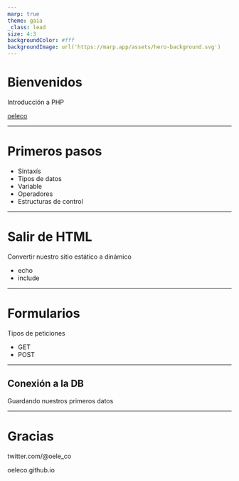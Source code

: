 ```yaml
---
marp: true
theme: gaia
_class: lead
size: 4:3
backgroundColor: #fff
backgroundImage: url('https://marp.app/assets/hero-background.svg')
---
```

# **Bienvenidos**

Introducción a PHP

[oeleco](http://oeleco.github.io)

---
# **Primeros pasos**

* Sintaxís
* Tipos de datos
* Variable
* Operadores
* Estructuras de control
---
# Salir de HTML

Convertir nuestro sitio estático a dinámico
* echo
* include

---

# Formularios

Tipos de peticiones
* GET
* POST

---
## Conexión a la DB

Guardando nuestros primeros datos

---
# **Gracias**

twitter.com/@oele_co

oeleco.github.io